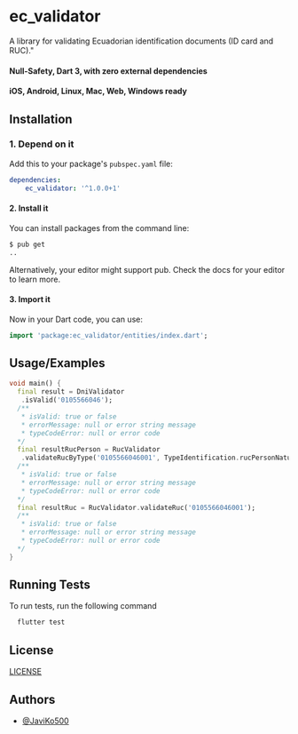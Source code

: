 
# ec_validator

A library for validating Ecuadorian identification documents (ID card and RUC)."

#### Null-Safety, Dart 3, with zero external dependencies

#### iOS, Android, Linux, Mac, Web, Windows ready

## **Installation**

### 1. Depend on it

Add this to your package's `pubspec.yaml` file:

```yaml
dependencies:
    ec_validator: '^1.0.0+1'
```


#### 2. Install it

You can install packages from the command line:

```bash
$ pub get
..
```

Alternatively, your editor might support pub. Check the docs for your editor to learn more.

#### 3. Import it

Now in your Dart code, you can use:

```Dart
import 'package:ec_validator/entities/index.dart';
```

## Usage/Examples

```dart
void main() {
  final result = DniValidator
   .isValid('0105566046');
  /**
   * isValid: true or false
   * errorMessage: null or error string message
   * typeCodeError: null or error code
  */
  final resultRucPerson = RucValidator
   .validateRucByType('0105566046001', TypeIdentification.rucPersonNatural);
  /**
   * isValid: true or false
   * errorMessage: null or error string message
   * typeCodeError: null or error code
  */
  final resultRuc = RucValidator.validateRuc('0105566046001');
  /**
   * isValid: true or false
   * errorMessage: null or error string message
   * typeCodeError: null or error code
  */
}
```

## Running Tests

To run tests, run the following command

```bash
  flutter test
```


## License

[LICENSE](LICENSE)


## Authors

- [@JaviKo500](https://www.github.com/JaviKo500)

